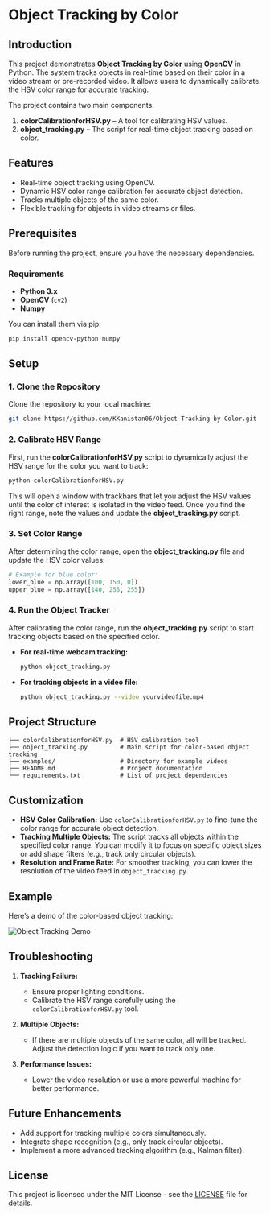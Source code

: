 # Object Tracking by Color

## Introduction
This project demonstrates **Object Tracking by Color** using **OpenCV** in Python. The system tracks objects in real-time based on their color in a video stream or pre-recorded video. It allows users to dynamically calibrate the HSV color range for accurate tracking.

The project contains two main components:
1. **colorCalibrationforHSV.py** – A tool for calibrating HSV values.
2. **object_tracking.py** – The script for real-time object tracking based on color.

## Features
- Real-time object tracking using OpenCV.
- Dynamic HSV color range calibration for accurate object detection.
- Tracks multiple objects of the same color.
- Flexible tracking for objects in video streams or files.

## Prerequisites

Before running the project, ensure you have the necessary dependencies.

### Requirements
- **Python 3.x**
- **OpenCV** (`cv2`)
- **Numpy**

You can install them via pip:

```bash
pip install opencv-python numpy
```

## Setup

### 1. Clone the Repository

Clone the repository to your local machine:

```bash
git clone https://github.com/KKanistan06/Object-Tracking-by-Color.git
```

### 2. Calibrate HSV Range

First, run the **colorCalibrationforHSV.py** script to dynamically adjust the HSV range for the color you want to track:

```bash
python colorCalibrationforHSV.py
```

This will open a window with trackbars that let you adjust the HSV values until the color of interest is isolated in the video feed. Once you find the right range, note the values and update the **object_tracking.py** script.

### 3. Set Color Range

After determining the color range, open the **object_tracking.py** file and update the HSV color values:

```python
# Example for blue color:
lower_blue = np.array([100, 150, 0])
upper_blue = np.array([140, 255, 255])
```

### 4. Run the Object Tracker

After calibrating the color range, run the **object_tracking.py** script to start tracking objects based on the specified color.

- **For real-time webcam tracking:**
  ```bash
  python object_tracking.py
  ```

- **For tracking objects in a video file:**
  ```bash
  python object_tracking.py --video yourvideofile.mp4
  ```

## Project Structure

```
├── colorCalibrationforHSV.py  # HSV calibration tool
├── object_tracking.py         # Main script for color-based object tracking
├── examples/                  # Directory for example videos
├── README.md                  # Project documentation
└── requirements.txt           # List of project dependencies
```

## Customization

- **HSV Color Calibration:** Use `colorCalibrationforHSV.py` to fine-tune the color range for accurate object detection.
- **Tracking Multiple Objects:** The script tracks all objects within the specified color range. You can modify it to focus on specific object sizes or add shape filters (e.g., track only circular objects).
- **Resolution and Frame Rate:** For smoother tracking, you can lower the resolution of the video feed in `object_tracking.py`.

## Example

Here’s a demo of the color-based object tracking:

![Object Tracking Demo](link-to-demo-gif-or-screenshot)

## Troubleshooting

1. **Tracking Failure:**
   - Ensure proper lighting conditions.
   - Calibrate the HSV range carefully using the `colorCalibrationforHSV.py` tool.
   
2. **Multiple Objects:**
   - If there are multiple objects of the same color, all will be tracked. Adjust the detection logic if you want to track only one.

3. **Performance Issues:**
   - Lower the video resolution or use a more powerful machine for better performance.

## Future Enhancements
- Add support for tracking multiple colors simultaneously.
- Integrate shape recognition (e.g., only track circular objects).
- Implement a more advanced tracking algorithm (e.g., Kalman filter).

## License
This project is licensed under the MIT License - see the [LICENSE](LICENSE) file for details.
